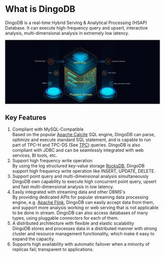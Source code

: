 # What is DingoDB

DingoDB is a real-time Hybrid Serving & Analytical Processing (HSAP) Database. It can execute high-frequency query and
upsert, interactive analysis, multi-dimensional analysis in extremely low latency.

![](../images/dingo_stack.png)

## Key Features

1. Compliant with MySQL-Compatible  
   Based on the popular [Apache Calcite](https://calcite.apache.org/) SQL engine, DingoDB can parse, optimize and
   execute standard SQL statement, and is capable to run part of TPC-H and TPC-DS (See [TPC](http://www.tpc.org/))
   queries. DingoDB is also compliant with JDBC and can be seamlessly integrated with web services, BI tools, etc.
2. Support high frequency write operation  
   By using the log structured key-value storage [RocksDB](https://rocksdb.org/), DingoDB support high frequency write
   operation like INSERT, UPDATE, DELETE.
3. Support point query and multi-dimensional analysis simultaneously  
   DingoDB own capability to execute high concurrent point query, upsert and fast multi-dimensional analysis in low latency.
4. Easily integrated with streaming data and other DBMS's  
   By providing dedicated APIs for popular streaming data processing engine,
   e.g. [Apache Flink](https://flink.apache.org/), DingoDB can easily accept data from them, and support more analysis
   working or web serving that is not applicable to be done in stream. DingoDB can also access databases of many types,
   using pluggable connectors for each of them.
5. A distributed architecture with flexible and elastic scalability  
   DingoDB stores and processes data in a distributed manner with strong cluster and resource management functionality,
   which make it easy to expand the capacity.
6. Supports high availability with automatic failover when a minority of replicas fail; transparent to applications.
